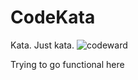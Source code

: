 # CodeKata
Kata. Just kata.
![codeward](https://www.codewars.com/users/devjutsu/badges/micro)

Trying to go functional here
